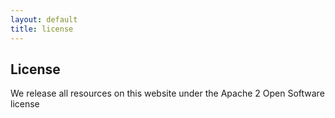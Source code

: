 ```yaml
---
layout: default
title: license
---
```


## License

We release all resources on this website under the Apache 2 Open Software license

<!--<iframe src="files/License.pdf" style="width: 100%;height: 700px;border: none;"></iframe>-->
